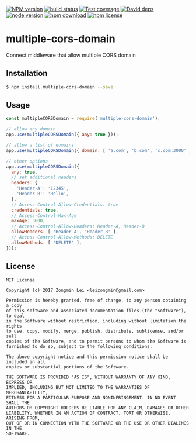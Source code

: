 [![NPM version][npm-image]][npm-url]
[![build status][travis-image]][travis-url]
[![Test coverage][coveralls-image]][coveralls-url]
[![David deps][david-image]][david-url]
[![node version][node-image]][node-url]
[![npm download][download-image]][download-url]
[![npm license][license-image]][download-url]

[npm-image]: https://img.shields.io/npm/v/multiple-cors-domain.svg?style=flat-square
[npm-url]: https://npmjs.org/package/multiple-cors-domain
[travis-image]: https://img.shields.io/travis/leizongmin/node-multiple-cors-domain.svg?style=flat-square
[travis-url]: https://travis-ci.org/leizongmin/node-multiple-cors-domain
[coveralls-image]: https://img.shields.io/coveralls/leizongmin/node-multiple-cors-domain.svg?style=flat-square
[coveralls-url]: https://coveralls.io/r/leizongmin/node-multiple-cors-domain?branch=master
[david-image]: https://img.shields.io/david/leizongmin/node-multiple-cors-domain.svg?style=flat-square
[david-url]: https://david-dm.org/leizongmin/node-multiple-cors-domain
[node-image]: https://img.shields.io/badge/node.js-%3E=_4.0-green.svg?style=flat-square
[node-url]: http://nodejs.org/download/
[download-image]: https://img.shields.io/npm/dm/multiple-cors-domain.svg?style=flat-square
[download-url]: https://npmjs.org/package/multiple-cors-domain
[license-image]: https://img.shields.io/npm/l/multiple-cors-domain.svg


# multiple-cors-domain
Connect middleware that allow multiple CORS domain

## Installation

```bash
$ npm install multiple-cors-domain --save
```

## Usage

```javascript
const multipleCORSDomain = require('multiple-cors-domain');

// allow any domain
app.use(multipleCORSDomain({ any: true }));

// allow a list of domains
app.use(multipleCORSDomain({ domain: [ 'a.com', 'b.com', 'c.com:3000' ] }));

// other options
app.use(multipleCORSDomain({
  any: true,
  // set additional headers
  headers: {
    'Header-A': '12345',
    'Header-B': 'Hello',
  },
  // Access-Control-Allow-Credentials: true
  credentials: true,
  // Access-Control-Max-Age
  maxAge: 3600,
  // Access-Control-Allow-Headers: Header-A, Header-B
  allowHeaders: [ 'Header-A', 'Header-B' ],
  // Access-Control-Allow-Methods: DELETE
  allowMethods: [ 'DELETE' ],
}));
```


## License

```
MIT License

Copyright (c) 2017 Zongmin Lei <leizongmin@gmail.com>

Permission is hereby granted, free of charge, to any person obtaining a copy
of this software and associated documentation files (the "Software"), to deal
in the Software without restriction, including without limitation the rights
to use, copy, modify, merge, publish, distribute, sublicense, and/or sell
copies of the Software, and to permit persons to whom the Software is
furnished to do so, subject to the following conditions:

The above copyright notice and this permission notice shall be included in all
copies or substantial portions of the Software.

THE SOFTWARE IS PROVIDED "AS IS", WITHOUT WARRANTY OF ANY KIND, EXPRESS OR
IMPLIED, INCLUDING BUT NOT LIMITED TO THE WARRANTIES OF MERCHANTABILITY,
FITNESS FOR A PARTICULAR PURPOSE AND NONINFRINGEMENT. IN NO EVENT SHALL THE
AUTHORS OR COPYRIGHT HOLDERS BE LIABLE FOR ANY CLAIM, DAMAGES OR OTHER
LIABILITY, WHETHER IN AN ACTION OF CONTRACT, TORT OR OTHERWISE, ARISING FROM,
OUT OF OR IN CONNECTION WITH THE SOFTWARE OR THE USE OR OTHER DEALINGS IN THE
SOFTWARE.
```
